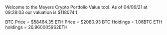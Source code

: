 Welcome to the Meyers Crypto Portfolio Value tool. 
As of 04/06/21 at 09:28:03 our valuation is $118074.1 

BTC Price = $58464.35
 ETH Price = $2080.93
BTC Holdings = 1.06BTC
 ETH holdings = 26.960005962ETH 
